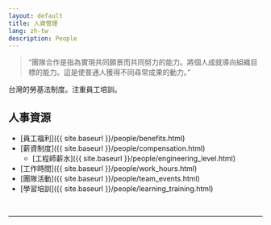 ```yaml
---
layout: default
title: 人資管理
lang: zh-tw
description: People
---
```




> “團隊合作是指為實現共同願景而共同努力的能力。將個人成就導向組織目標的能力。這是使普通人獲得不同尋常成果的動力。”

台灣的勞基法制度。注重員工培訓。

## 人事資源

* [員工福利]({{ site.baseurl }}/people/benefits.html)
* [薪資制度]({{ site.baseurl }}/people/compensation.html)
	* [工程師薪水]({{ site.baseurl }}/people/engineering_level.html)
* [工作時間]({{ site.baseurl }}/people/work_hours.html)
* [團隊活動]({{ site.baseurl }}/people/team_events.html)
* [學習培訓]({{ site.baseurl }}/people/learning_training.html)

<br>

---

<br>

